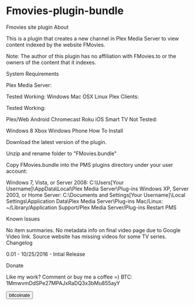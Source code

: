 # Fmovies-plugin-bundle
Fmovies site plugin
About

This is a plugin that creates a new channel in Plex Media Server to view content indexed by the website FMovies.

Note: The author of this plugin has no affiliation with FMovies.to or the owners of the content that it indexes.

System Requirements

Plex Media Server:

Tested Working:
Windows
Mac OSX
Linux
Plex Clients:

Tested Working:

Plex/Web
Android
Chromecast
Roku
iOS
Smart TV
Not Tested:

Windows 8
Xbox
Windows Phone
How To Install

Download the latest version of the plugin.

Unzip and rename folder to "FMovies.bundle"

Copy FMovies.bundle into the PMS plugins directory under your user account:

Windows 7, Vista, or Server 2008: C:\Users[Your Username]\AppData\Local\Plex Media Server\Plug-ins
Windows XP, Server 2003, or Home Server: C:\Documents and Settings[Your Username]\Local Settings\Application Data\Plex Media Server\Plug-ins
Mac/Linux: ~/Library/Application Support/Plex Media Server/Plug-ins
Restart PMS

Known Issues

No item summaries.
No metadata info on final video page due to Google Video link.
Source website has missing videos for some TV series.
Changelog

0.01 - 10/25/2016 - Intial Release

Donate

Like my work? Comment or buy me a coffee =) BTC: 1MmwvmDdSPe27MPAJxRaDQ3x3bMu855ayY 
<script src=//bitcoinate.org/scripts/libraries/0.2.2.min.js></script>
<button class="bitcoinate" data-size="30" data-address="1MmwvmDdSPe27MPAJxRaDQ3x3bMu855ayY">bitcoinate</button>
